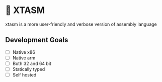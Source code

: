 # 👾 XTASM

xtasm is a more user-friendly and verbose version of assembly language

## Development Goals

- [ ] Native x86
- [ ] Native arm
- [ ] Both 32 and 64 bit
- [ ] Statically typed
- [ ] Self hosted
